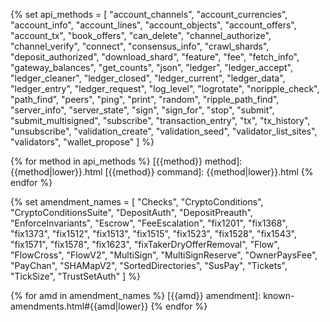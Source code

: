 <!--{# Links within the dev portal #}-->
[Address]: basic-data-types.html#addresses
[admin command]: admin-rippled-methods.html
[base58]: base58-encodings.html
[common fields]: transaction-common-fields.html
[Currency Amount]: basic-data-types.html#specifying-currency-amounts
[Currency Code]: currency-formats.html#currency-codes
[drops of XRP]: basic-data-types.html#specifying-currency-amounts
[Hash]: basic-data-types.html#hashes
[identifying hash]: transaction-basics.html#identifying-transactions
[Internal Type]: serialization.html
[Ledger Index]: basic-data-types.html#ledger-index
[Marker]: markers-and-pagination.html
[result code]: transaction-results.html
[seconds since the Ripple Epoch]: basic-data-types.html#specifying-time
[Sequence Number]: basic-data-types.html#account-sequence
[SHA-512Half]: basic-data-types.html#hashes
[Specifying Currency Amounts]: basic-data-types.html#specifying-currency-amounts
[Specifying Ledgers]: basic-data-types.html#specifying-ledgers
[Specifying Time]: basic-data-types.html#specifying-time
[standard format]: response-formatting.html
[Transaction Cost]: transaction-cost.html
[transaction cost]: transaction-cost.html
[universal error types]: error-formatting.html#universal-errors
[XRP, in drops]: basic-data-types.html#specifying-currency-amounts

<!-- API object types -->
[AccountRoot object]: accountroot.html
[Amendments object]: amendments-object.html
[Check object]: check.html
[DepositPreauth object]: depositpreauth-object.html
[Escrow object]: escrow-object.html
[FeeSettings object]: feesettings.html
[LedgerHashes object]: ledgerhashes.html
[Offer object]: offer.html
[PayChannel object]: paychannel.html
[RippleState object]: ripplestate.html
[SignerList object]: signerlist.html

<!--{# Links to external sites #}-->
[crypto-condition]: https://tools.ietf.org/html/draft-thomas-crypto-conditions-03
[crypto-conditions]: https://tools.ietf.org/html/draft-thomas-crypto-conditions-03
[hexadecimal]: https://en.wikipedia.org/wiki/Hexadecimal
[Interledger Protocol]: https://interledger.org/
[RFC-1751]: https://tools.ietf.org/html/rfc1751
[ripple-lib]: https://github.com/ripple/ripple-lib

<!--{# rippled API methods #}-->
{% set api_methods = [
  "account_channels",
  "account_currencies",
  "account_info",
  "account_lines",
  "account_objects",
  "account_offers",
  "account_tx",
  "book_offers",
  "can_delete",
  "channel_authorize",
  "channel_verify",
  "connect",
  "consensus_info",
  "crawl_shards",
  "deposit_authorized",
  "download_shard",
  "feature",
  "fee",
  "fetch_info",
  "gateway_balances",
  "get_counts",
  "json",
  "ledger",
  "ledger_accept",
  "ledger_cleaner",
  "ledger_closed",
  "ledger_current",
  "ledger_data",
  "ledger_entry",
  "ledger_request",
  "log_level",
  "logrotate",
  "noripple_check",
  "path_find",
  "peers",
  "ping",
  "print",
  "random",
  "ripple_path_find",
  "server_info",
  "server_state",
  "sign",
  "sign_for",
  "stop",
  "submit",
  "submit_multisigned",
  "subscribe",
  "transaction_entry",
  "tx",
  "tx_history",
  "unsubscribe",
  "validation_create",
  "validation_seed",
  "validator_list_sites",
  "validators",
  "wallet_propose"
] %}

{% for method in api_methods %}
[{{method}} method]: {{method|lower}}.html
[{{method}} command]: {{method|lower}}.html
{% endfor %}

<!--{# Amendment links #}-->
{% set amendment_names = [
  "Checks",
  "CryptoConditions",
  "CryptoConditionsSuite",
  "DepositAuth",
  "DepositPreauth",
  "EnforceInvariants",
  "Escrow",
  "FeeEscalation",
  "fix1201",
  "fix1368",
  "fix1373",
  "fix1512",
  "fix1513",
  "fix1515",
  "fix1523",
  "fix1528",
  "fix1543",
  "fix1571",
  "fix1578",
  "fix1623",
  "fixTakerDryOfferRemoval",
  "Flow",
  "FlowCross",
  "FlowV2",
  "MultiSign",
  "MultiSignReserve",
  "OwnerPaysFee",
  "PayChan",
  "SHAMapV2",
  "SortedDirectories",
  "SusPay",
  "Tickets",
  "TickSize",
  "TrustSetAuth"
] %}

{% for amd in amendment_names %}
[{{amd}} amendment]: known-amendments.html#{{amd|lower}}
{% endfor %}
